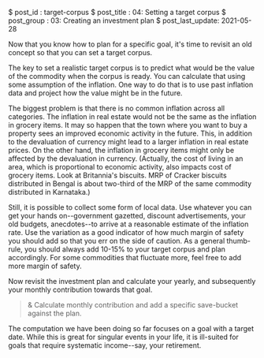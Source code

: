 $ post_id : target-corpus
$ post_title : 04: Setting a target corpus
$ post_group : 03: Creating an investment plan
$ post_last_update: 2021-05-28

Now that you know how to plan for a specific goal, it's time to revisit an old concept so that you can set a target corpus.

The key to set a realistic target corpus is to predict what would be the value of the commodity when the corpus is ready. You can calculate that using some assumption of the inflation. One way to do that is to use past inflation data and project how the value might be in the future.

The biggest problem is that there is no common inflation across all categories. The inflation in real estate would not be the same as the inflation in grocery items. It may so happen that the town where you want to buy a property sees an improved economic activity in the future. This, in addition to the devaluation of currency might lead to a larger inflation in real estate prices. On the other hand, the inflation in grocery items might only be affected by the devaluation in currency. (Actually, the cost of living in an area, which is proportional to economic activity, also impacts cost of grocery items. Look at Britannia's biscuits. MRP of Cracker biscuits distributed in Bengal is about two-third of the MRP of the same commodity distributed in Karnataka.)

Still, it is possible to collect some form of local data. Use whatever you can get your hands on--government gazetted, discount advertisements, your old budgets, anecdotes--to arrive at a reasonable estimate of the inflation rate. Use the variation as a good indicator of how much margin of safety you should add so that you err on the side of caution. As a general thumb-rule, you should always add 10-15% to your target corpus and plan accordingly. For some commodities that fluctuate more, feel free to add more margin of safety.

Now revisit the investment plan and calculate your yearly, and subsequently your monthly contribution towards that goal.

>& Calculate monthly contribution and add a specific save-bucket against the plan.

The computation we have been doing so far focuses on a goal with a target date. While this is great for singular events in your life, it is ill-suited for goals that require systematic income--say, your retirement.
